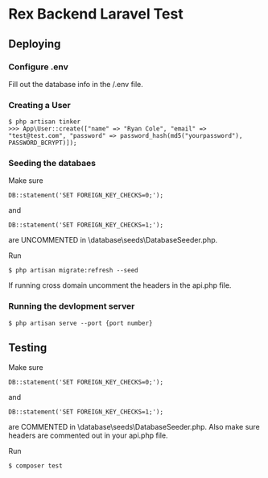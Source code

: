 # Rex Backend Laravel Test

Deploying
---------

### Configure .env

Fill out the database info in the /.env file.

### Creating a User

    $ php artisan tinker
    >>> App\User::create(["name" => "Ryan Cole", "email" => "test@test.com", "password" => password_hash(md5("yourpassword"), PASSWORD_BCRYPT)]);
    
### Seeding the databaes

Make sure 

    DB::statement('SET FOREIGN_KEY_CHECKS=0;');
    
and

    DB::statement('SET FOREIGN_KEY_CHECKS=1;');
    
are UNCOMMENTED in \database\seeds\DatabaseSeeder.php.

Run
    
    $ php artisan migrate:refresh --seed
    
If running cross domain uncomment the headers in the api.php file.
    
### Running the devlopment server

    $ php artisan serve --port {port number}
    
Testing
---------

Make sure 

    DB::statement('SET FOREIGN_KEY_CHECKS=0;');
    
and

    DB::statement('SET FOREIGN_KEY_CHECKS=1;');
    
are COMMENTED in \database\seeds\DatabaseSeeder.php.
Also make sure headers are commented out in your api.php file.

Run

    $ composer test
    
